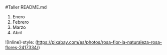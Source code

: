 #Taller README.md
  1. Enero
  2. Febrero
  3. Marzo
  4. Abril
  
  ![Inline]-style: (https://pixabay.com/es/photos/rosa-flor-la-naturaleza-rosa-flores-2417334/) 
